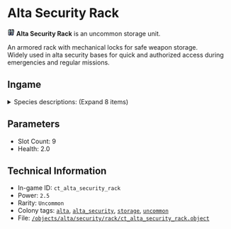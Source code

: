 # Alta Security Rack

<img src="https://raw.githubusercontent.com/Ceterai/Enternia/main/objects/alta/security/rack/icon.png" alt="Alta Security Rack icon" loading="lazy" height=16px width="auto" /> **Alta Security Rack** is an uncommon storage unit.

An armored rack with mechanical locks for safe weapon storage.  
Widely used in alta security bases for quick and authorized access during emergencies and regular missions.

## Ingame

<details markdown="1"><summary>Species descriptions: (Expand 8 items)</summary>

- Alta: An energy tool holder, often used by vardas and other security altas.
- Apex: I wonder if there are any secrets inside...
- Avian: Could there be anything of value within?
- Floran: SSsssearch.
- Glitch: Excited. Any items of interest inside?
- Human: A lab locker.
- Hylotl: Perhaps something useful is inside.
- Novakid: A locker. What does it contain?

</details>

## Parameters

- Slot Count: 9  
- Health: 2.0

## Technical Information

- In-game ID: `ct_alta_security_rack`
- Power: `2.5`
- Rarity: `Uncommon`
- Colony tags: [`alta`](https://ceterai.github.io/MyEnternia/Wiki/Tags/Alta), [`alta_security`](https://ceterai.github.io/MyEnternia/Wiki/Tags/AltaSecurity), [`storage`](https://ceterai.github.io/MyEnternia/Wiki/Tags/Storage), [`uncommon`](https://ceterai.github.io/MyEnternia/Wiki/Tags/Uncommon)
- File: [`/objects/alta/security/rack/ct_alta_security_rack.object`](https://github.com/Ceterai/Enternia/blob/main/objects/alta/security/rack/ct_alta_security_rack.object)
